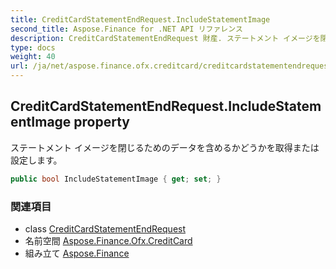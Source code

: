 ```yaml
---
title: CreditCardStatementEndRequest.IncludeStatementImage
second_title: Aspose.Finance for .NET API リファレンス
description: CreditCardStatementEndRequest 財産. ステートメント イメージを閉じるためのデータを含めるかどうかを取得または設定します
type: docs
weight: 40
url: /ja/net/aspose.finance.ofx.creditcard/creditcardstatementendrequest/includestatementimage/
---
```

## CreditCardStatementEndRequest.IncludeStatementImage property

ステートメント イメージを閉じるためのデータを含めるかどうかを取得または設定します。

```csharp
public bool IncludeStatementImage { get; set; }
```

### 関連項目

* class [CreditCardStatementEndRequest](../)
* 名前空間 [Aspose.Finance.Ofx.CreditCard](../../creditcardstatementendrequest/)
* 組み立て [Aspose.Finance](../../../)


